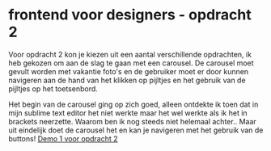 # frontend voor designers - opdracht 2
Voor opdracht 2 kon je kiezen uit een aantal verschillende opdrachten, ik heb gekozen om aan de slag te gaan met een carousel. De carousel moet gevult worden met vakantie foto's en de gebruiker moet er door kunnen navigeren aan de hand van het klikken op pijltjes en het gebruik van de pijltjes op het toetsenbord. 

Het begin van de carousel ging op zich goed, alleen ontdekte ik toen dat in mijn sublime text editor het niet werkte maar het wel werkte als ik het in brackets neerzette. Waarom ben ik nog steeds niet helemaal achter.. Maar uit eindelijk doet de carousel het en kan je navigeren met het gebruik van de buttons!
[Demo 1 voor opdracht 2](https://rohmygod.github.io/frontendvoordesigners/opdracht2/v1/)



